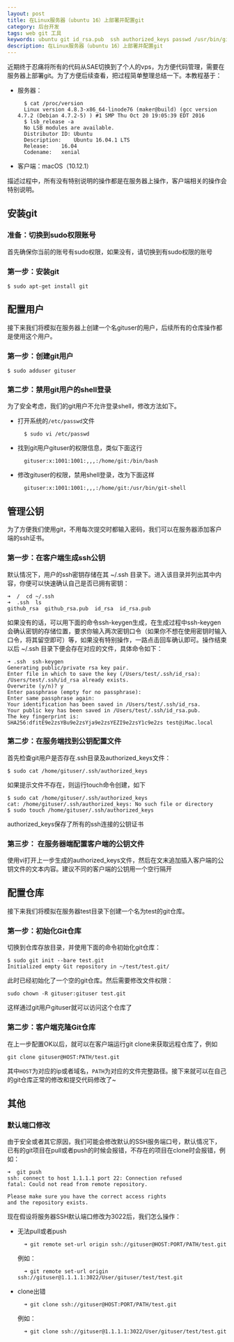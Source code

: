 ```yaml
---
layout: post
title: 在Linux服务器（ubuntu 16）上部署并配置git 
category: 后台开发
tags: web git 工具
keywords: ubuntu git id_rsa.pub  ssh authorized_keys passwd /usr/bin/git-shell 22
description: 在Linux服务器（ubuntu 16）上部署并配置git
---
```


近期终于忍痛将所有的代码从SAE切换到了个人的vps，为方便代码管理，需要在服务器上部署git。为了方便后续查看，把过程简单整理总结一下。本教程基于：

- 服务器：

		$ cat /proc/version
		Linux version 4.8.3-x86_64-linode76 (maker@build) (gcc version 4.7.2 (Debian 4.7.2-5) ) #1 SMP Thu Oct 20 19:05:39 EDT 2016
		$ lsb_release -a
		No LSB modules are available.
		Distributor ID:	Ubuntu
		Description:	Ubuntu 16.04.1 LTS
		Release:	16.04
		Codename:	xenial

- 客户端：macOS（10.12.1）

描述过程中，所有没有特别说明的操作都是在服务器上操作，客户端相关的操作会特别说明。

## 安装git

### 准备：切换到sudo权限账号

首先确保你当前的账号有sudo权限，如果没有，请切换到有sudo权限的账号

### 第一步：安装git

	$ sudo apt-get install git

## 配置用户

​接下来我们将模拟在服务器上创建一个名gituser的用户，后续所有的仓库操作都是使用这个用户。
​

### 第一步：创建git用户

	$ sudo adduser gituser
 
### 第二步：禁用git用户的shell登录

为了安全考虑，我们的git用户不允许登录shell，修改方法如下。

- 打开系统的`/etc/passwd`文件

		$ sudo vi /etc/passwd
		
- 找到git用户gituser的权限信息，类似下面这行

		gituser:x:1001:1001:,,,:/home/git:/bin/bash

- 修改gituser的权限，禁用shell登录，改为下面这样

		gituser:x:1001:1001:,,,:/home/git:/usr/bin/git-shell

## 管理公钥

为了方便我们使用git，不用每次提交时都输入密码，我们可以在服务器添加客户端的ssh证书。

### 第一步：在客户端生成ssh公钥

默认情况下，用户的ssh密钥存储在其 ~/.ssh 目录下。进入该目录并列出其中内容，你便可以快速确认自己是否已拥有密钥：
	
	➜  /  cd ~/.ssh
	➜  .ssh  ls
	github_rsa	github_rsa.pub	id_rsa	id_rsa.pub  

如果没有的话，可以用下面的命令ssh-keygen生成，在生成过程中ssh-keygen会确认密钥的存储位置，要求你输入两次密钥口令（如果你不想在使用密钥时输入口令，将其留空即可）等，如果没有特别操作，一路点击回车确认即可。操作结束以后 ~/.ssh 目录下便会存在对应的文件，具体命令如下：
	
	➜ .ssh  ssh-keygen
	Generating public/private rsa key pair.
	Enter file in which to save the key (/Users/test/.ssh/id_rsa):
	/Users/test/.ssh/id_rsa already exists.
	Overwrite (y/n)? y
	Enter passphrase (empty for no passphrase):
	Enter same passphrase again:
	Your identification has been saved in /Users/test/.ssh/id_rsa.
	Your public key has been saved in /Users/test/.ssh/id_rsa.pub.
	The key fingerprint is:
	SHA256:dfitE9e2zsYBu9e2zsYja9e2zsYEZI9e2zsY1c9e2zs test@iMac.local

### 第二步：在服务端找到公钥配置文件

首先检查git用户是否存在.ssh目录及authorized_keys文件：
	
	$ sudo cat /home/gituser/.ssh/authorized_keys
	
如果提示文件不存在，则运行touch命令创建，如下
	
	$ sudo cat /home/gituser/.ssh/authorized_keys
	cat: /home/gituser/.ssh/authorized_keys: No such file or directory
	$ sudo touch /home/gituser/.ssh/authorized_keys

authorized_keys保存了所有的ssh连接的公钥证书

### 第三步： 在服务器端配置客户端的公钥文件

使用vi打开上一步生成的authorized_keys文件，然后在文末追加插入客户端的公钥文件的文本内容。建议不同的客户端的公钥用一个空行隔开
	
## 配置仓库

接下来我们将模拟在服务器test目录下创建一个名为test的git仓库。

### 第一步：初始化Git仓库

切换到仓库存放目录，并使用下面的命令初始化git仓库：

	$ sudo git init --bare test.git
	Initialized empty Git repository in ~/test/test.git/

此时已经初始化了一个空的git仓库。然后需要修改文件权限：

	sudo chown -R gituser:gituser test.git

这样通过git用户gituser就可以访问这个仓库了

### 第二步：客户端克隆Git仓库

在上一步配置OK以后，就可以在客户端运行git clone来获取远程仓库了，例如

	git clone gituser@HOST:PATH/test.git

其中`HOST`为对应的ip或者域名，`PATH`为对应的文件完整路径。接下来就可以在自己的git仓库正常的修改和提交代码修改了~

## 其他

### 默认端口修改

由于安全或者其它原因，我们可能会修改默认的SSH服务端口号，默认情况下，已有的git项目在pull或者push的时候会报错，不存在的项目在clone时会报错，例如：

	➜  git push
	ssh: connect to host 1.1.1.1 port 22: Connection refused
	fatal: Could not read from remote repository.

	Please make sure you have the correct access rights
	and the repository exists.

现在假设将服务器SSH默认端口修改为3022后，我们怎么操作：

- 无法pull或者push
	
		➜ git remote set-url origin ssh://gituser@HOST:PORT/PATH/test.git
		
	例如：
	
		➜ git remote set-url origin ssh://gituser@1.1.1.1:3022/User/gituser/test/test.git

- clone出错

		➜ git clone ssh://gituser@HOST:PORT/PATH/test.git
	 
	 例如：
	
		➜ git clone ssh://gituser@1.1.1.1:3022/User/gituser/test/test.git
	